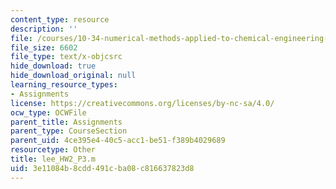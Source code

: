 ```yaml
---
content_type: resource
description: ''
file: /courses/10-34-numerical-methods-applied-to-chemical-engineering-fall-2015/3e11084b8cdd491cba08c816637823d8_lee_HW2_P3.m
file_size: 6602
file_type: text/x-objcsrc
hide_download: true
hide_download_original: null
learning_resource_types:
- Assignments
license: https://creativecommons.org/licenses/by-nc-sa/4.0/
ocw_type: OCWFile
parent_title: Assignments
parent_type: CourseSection
parent_uid: 4ce395e4-40c5-acc1-be51-f389b4029689
resourcetype: Other
title: lee_HW2_P3.m
uid: 3e11084b-8cdd-491c-ba08-c816637823d8
---
```

